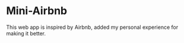 # Mini-Airbnb
This web app is inspired by Airbnb, added my personal experience for making it better.
